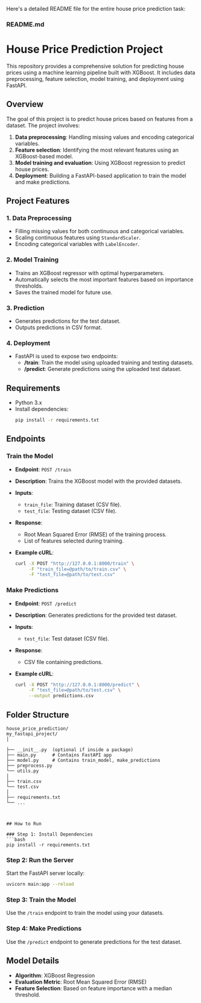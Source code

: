 Here's a detailed README file for the entire house price prediction task:


### README.md

# House Price Prediction Project

This repository provides a comprehensive solution for predicting house prices using a machine learning pipeline built with XGBoost. It includes data preprocessing, feature selection, model training, and deployment using FastAPI.

## Overview

The goal of this project is to predict house prices based on features from a dataset. The project involves:
1. **Data preprocessing**: Handling missing values and encoding categorical variables.
2. **Feature selection**: Identifying the most relevant features using an XGBoost-based model.
3. **Model training and evaluation**: Using XGBoost regression to predict house prices.
4. **Deployment**: Building a FastAPI-based application to train the model and make predictions.


## Project Features

### 1. Data Preprocessing
- Filling missing values for both continuous and categorical variables.
- Scaling continuous features using `StandardScaler`.
- Encoding categorical variables with `LabelEncoder`.

### 2. Model Training
- Trains an XGBoost regressor with optimal hyperparameters.
- Automatically selects the most important features based on importance thresholds.
- Saves the trained model for future use.

### 3. Prediction
- Generates predictions for the test dataset.
- Outputs predictions in CSV format.

### 4. Deployment
- FastAPI is used to expose two endpoints:
  - **/train**: Train the model using uploaded training and testing datasets.
  - **/predict**: Generate predictions using the uploaded test dataset.


## Requirements

- Python 3.x
- Install dependencies:
  ```bash
  pip install -r requirements.txt
  ```


## Endpoints

### Train the Model

- **Endpoint**: `POST /train`
- **Description**: Trains the XGBoost model with the provided datasets.
- **Inputs**: 
  - `train_file`: Training dataset (CSV file).
  - `test_file`: Testing dataset (CSV file).
- **Response**:
  - Root Mean Squared Error (RMSE) of the training process.
  - List of features selected during training.

- **Example cURL**:
  ```bash
  curl -X POST "http://127.0.0.1:8000/train" \
       -F "train_file=@path/to/train.csv" \
       -F "test_file=@path/to/test.csv"
  ```


### Make Predictions

- **Endpoint**: `POST /predict`
- **Description**: Generates predictions for the provided test dataset.
- **Inputs**:
  - `test_file`: Test dataset (CSV file).
- **Response**:
  - CSV file containing predictions.

- **Example cURL**:
  ```bash
  curl -X POST "http://127.0.0.1:8000/predict" \
       -F "test_file=@path/to/test.csv" \
       --output predictions.csv
  ```


## Folder Structure

```
house_price_prediction/
my_fastapi_project/
│

├── __init__.py  (optional if inside a package)
├── main.py      # Contains FastAPI app
├── model.py     # Contains train_model, make_predictions
├── preprocess.py
└── utils.py
│
├── train.csv
└── test.csv
│
├── requirements.txt
└── ...



## How to Run

### Step 1: Install Dependencies
```bash
pip install -r requirements.txt
```

### Step 2: Run the Server
Start the FastAPI server locally:
```bash
uvicorn main:app --reload
```

### Step 3: Train the Model
Use the `/train` endpoint to train the model using your datasets.

### Step 4: Make Predictions
Use the `/predict` endpoint to generate predictions for the test dataset.


## Model Details

- **Algorithm**: XGBoost Regression
- **Evaluation Metric**: Root Mean Squared Error (RMSE)
- **Feature Selection**: Based on feature importance with a median threshold.

